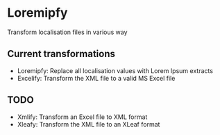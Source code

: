 Loremipfy
=========

Transform localisation files in various way

Current transformations
-----------------------
* Loremipfy: Replace all localisation values with Lorem Ipsum extracts
* Excelify: Transform the XML file to a valid MS Excel file 

TODO
----
* Xmlify: Transform an Excel file to XML format
* Xleafy: Transform the XML file to an XLeaf format


